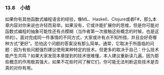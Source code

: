 ### 13.8　小结

如果你有其他函数式编程语言的经验，像ML、Haskell、Clojure或者F#，那么本章内容对你来说也许轻而易举。如果没有，它或许能扩展你的思维，但是你可能对函数式编程的抽象可能性还有点模糊（当作者第一次接触这些概念的时候，也是这样的）。面对完成同一件事情的不同方式，大家或许有点不知所措，并且会好奇哪种方式“更好”。恐怕这个问题的答案没有那么简单。通常，它取决于所面临的问题：因为有些问题强烈建议使用某种特定的技术。但更多的取决于自己：什么技术能产生共鸣？如果大家发现本章提到的技术很难懂，本人建议重新读几遍。因为那些概念的作用极其强大，如果不花些时间了解它们，你可能无法判断这些技术是否真的对你有用。



